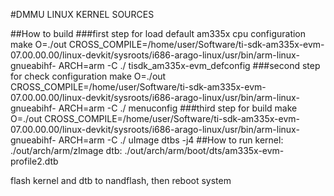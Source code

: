 #DMMU LINUX KERNEL SOURCES

##How to build
###first step
for load default am335x cpu configuration
make O=./out CROSS_COMPILE=/home/user/Software/ti-sdk-am335x-evm-07.00.00.00/linux-devkit/sysroots/i686-arago-linux/usr/bin/arm-linux-gnueabihf- ARCH=arm -C ./ tisdk_am335x-evm_defconfig
###second step
for check configuration
make O=./out CROSS_COMPILE=/home/user/Software/ti-sdk-am335x-evm-07.00.00.00/linux-devkit/sysroots/i686-arago-linux/usr/bin/arm-linux-gnueabihf- ARCH=arm -C ./ menuconfig
###third step
for build
make O=./out CROSS_COMPILE=/home/user/Software/ti-sdk-am335x-evm-07.00.00.00/linux-devkit/sysroots/i686-arago-linux/usr/bin/arm-linux-gnueabihf- ARCH=arm -C ./ uImage dtbs -j4
##How to run
kernel: ./out/arch/arm/zImage
dtb:    ./out/arch/arm/boot/dts/am335x-evm-profile2.dtb

flash kernel and dtb to nandflash, then reboot system
